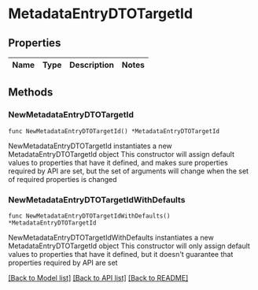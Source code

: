 # MetadataEntryDTOTargetId

## Properties

Name | Type | Description | Notes
------------ | ------------- | ------------- | -------------

## Methods

### NewMetadataEntryDTOTargetId

`func NewMetadataEntryDTOTargetId() *MetadataEntryDTOTargetId`

NewMetadataEntryDTOTargetId instantiates a new MetadataEntryDTOTargetId object
This constructor will assign default values to properties that have it defined,
and makes sure properties required by API are set, but the set of arguments
will change when the set of required properties is changed

### NewMetadataEntryDTOTargetIdWithDefaults

`func NewMetadataEntryDTOTargetIdWithDefaults() *MetadataEntryDTOTargetId`

NewMetadataEntryDTOTargetIdWithDefaults instantiates a new MetadataEntryDTOTargetId object
This constructor will only assign default values to properties that have it defined,
but it doesn't guarantee that properties required by API are set


[[Back to Model list]](../README.md#documentation-for-models) [[Back to API list]](../README.md#documentation-for-api-endpoints) [[Back to README]](../README.md)


